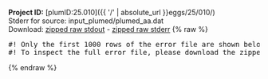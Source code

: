 **Project ID:** [plumID:25.010]({{ '/' | absolute_url }}eggs/25/010/)  
Stderr for source:  input_plumed/plumed_aa.dat   
Download: [zipped raw stdout](plumed_aa.dat.plumed_master.stdout.txt.zip) - [zipped raw stderr](plumed_aa.dat.plumed_master.stderr.txt.zip) 
{% raw %}
<pre>
#! Only the first 1000 rows of the error file are shown below
#! To inspect the full error file, please download the zipped raw stderr file above
</pre>
{% endraw %}
